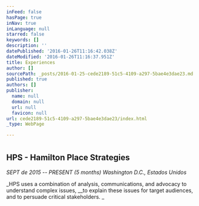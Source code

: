 ```yaml
---
inFeed: false
hasPage: true
inNav: true
inLanguage: null
starred: false
keywords: []
description: ''
datePublished: '2016-01-26T11:16:42.038Z'
dateModified: '2016-01-26T11:16:37.951Z'
title: Experiences
author: []
sourcePath: _posts/2016-01-25-cede2189-51c5-4109-a297-5bae4e3dae23.md
published: true
authors: []
publisher:
  name: null
  domain: null
  url: null
  favicon: null
url: cede2189-51c5-4109-a297-5bae4e3dae23/index.html
_type: WebPage

---
```

# 

## HPS - Hamilton Place Strategies

_SEPT de 2015 -- PRESENT (5 months)  Washington D.C., Estados Unidos_

_HPS uses a combination of analysis, communications, and advocacy to understand complex issues, __to explain these issues for target audiences, and to persuade critical stakeholders. _